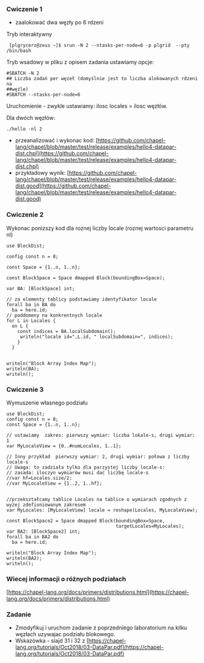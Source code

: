 <!-- class: center, middle, inverse -->

###  Cwiczenie 1
* zaalokować dwa węzły po 6 rdzeni

Tryb interaktywny 
```shell
 [plgrycerz@zeus ~]$ srun -N 2 --ntasks-per-node=6 -p plgrid  --pty /bin/bash
```

Tryb wsadowy w pliku z opisem zadania ustawiamy opcje:
```shell
#SBATCH -N 2
## Liczba zadań per węzeł (domyślnie jest to liczba alokowanych rdzeni na
##węźle)
#SBATCH --ntasks-per-node=6
```
Uruchomienie - zwykle ustawiamy: ilosc locales = ilosc węzłów.

Dla dwóch węzłów:


```shell
./hello -nl 2
```

* przeanalizować i wykonac kod: [https://github.com/chapel-lang/chapel/blob/master/test/release/examples/hello4-datapar-dist.chpl](https://github.com/chapel-lang/chapel/blob/master/test/release/examples/hello4-datapar-dist.chpl)
* przykładowy wynik: [https://github.com/chapel-lang/chapel/blob/master/test/release/examples/hello4-datapar-dist.good](https://github.com/chapel-lang/chapel/blob/master/test/release/examples/hello4-datapar-dist.good)

### Cwiczenie 2

Wykonac ponizszy kod dla roznej liczby locale (roznej wartosci parametru nl)

```chapel
use BlockDist;

config const n = 8;

const Space = {1..n, 1..n};

const BlockSpace = Space dmapped Block(boundingBox=Space);

var BA: [BlockSpace] int;

// za elementy tablicy podstawiamy identyfikator locale
forall ba in BA do
  ba = here.id;
// poddomeny na konkrentnych locale
for L in Locales {
  on L {
    const indices = BA.localSubdomain();
     writeln("locale id=",L.id, " localSubdomain=", indices);
    }
  }


writeln("Block Array Index Map");
writeln(BA);
writeln();

```

### Cwiczenie 3

Wymuszenie własnego  podziału 

```chapel
use BlockDist;
config const n = 8;
const Space = {1..n, 1..n};

// ustawiamy  zakres: pierwszy wymiar: liczba lokale-s, drugi wymiar: 1    
var MyLocaleView = {0..#numLocales, 1..1};
 
// Inny przykład  pierwszy wymiar: 2, drugi wymiar: połowa z liczby locale-s
// Uwaga: to zadziała tylko dla parzystej liczby locale-s:
// zasada: iloczyn wymiarów musi dać liczbę locale-s
//var hf=Locales.size/2;
//var MyLocaleView = {1..2, 1..hf};


//przekształcamy tablice Locales na tablice o wymiarach zgodnych z wyżej zdefioniowanym zakresem 
var MyLocales: [MyLocaleView] locale = reshape(Locales, MyLocaleView);

const BlockSpace2 = Space dmapped Block(boundingBox=Space,
                                        targetLocales=MyLocales);
var BA2: [BlockSpace2] int;
forall ba in BA2 do
  ba = here.id;

writeln("Block Array Index Map");
writeln(BA2);
writeln();
```

### Wiecej informacji o różnych podziałach
[https://chapel-lang.org/docs/primers/distributions.html](https://chapel-lang.org/docs/primers/distributions.html)

### Zadanie
* Zmodyfikuj i uruchom zadanie z poprzedniego laboratorium na kilku węzłach uzywajac podziału blokowego. 
* Wskazówka - slajd 31 i 32 z [https://chapel-lang.org/tutorials/Oct2018/03-DataPar.pdf](https://chapel-lang.org/tutorials/Oct2018/03-DataPar.pdf)

